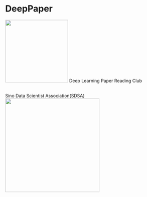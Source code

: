 # DeepPaper
<img src="https://github.com/qifengzhou/DeepPaper/raw/master/src/common/images/DeepPaper_logo.png" width="200">
Deep Learning Paper Reading Club  
<br><br>

Sino Data Scientist Association(SDSA)   
<img src="https://github.com/qifengzhou/DeepPaper/raw/master/src/common/images/SDSA_logo.png" width="300">
